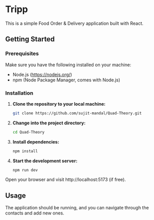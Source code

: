 # Tripp

This is a simple Food Order & Delivery application built with React.

## Getting Started

### Prerequisites

Make sure you have the following installed on your machine:

- Node.js (https://nodejs.org/)
- npm (Node Package Manager, comes with Node.js)

### Installation

1. **Clone the repository to your local machine:**

   ```bash
   git clone https://github.com/sujit-mandal/Quad-Theory.git

2. **Change into the project directory:**
   ```bash
   cd Quad-Theory
3. **Install dependencies:**
   ```bash
   npm install
4. **Start the development server:**
    ```bash
   npm run dev

Open your browser and visit http://localhost:5173 (if free).


## Usage
The application should be running, and you can navigate through the contacts and add new ones.